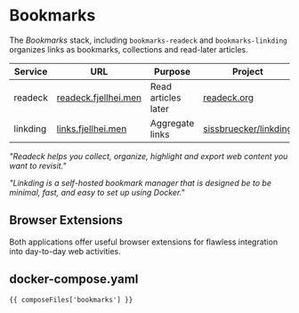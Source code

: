 <script setup>
import { data as composeFiles } from '../docker.data.js'
</script>

# Bookmarks
The *Bookmarks* stack, including `bookmarks-readeck` and `bookmarks-linkding`
organizes links as bookmarks, collections and read-later articles.

| Service | URL | Purpose | Project |
|---------|-----|-------- |---------|
| readeck | [readeck.fjellhei.men](https://readeck.fjellhei.men/) | Read articles later | [readeck.org](https://readeck.org/en/) |
| linkding | [links.fjellhei.men](https://links.fjellhei.men/) | Aggregate links | [sissbruecker/linkding](https://github.com/sissbruecker/linkding) |

*"Readeck helps you collect, organize, highlight and export web content you want to revisit."*

*"Linkding is a self-hosted bookmark manager that is designed be to be minimal, fast, and easy to set up using Docker."*

## Browser Extensions
Both applications offer useful browser extensions for flawless integration into day-to-day web activities.

## docker-compose.yaml
```yaml-vue
{{ composeFiles['bookmarks'] }}
```